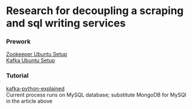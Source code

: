 # Research for decoupling a scraping and sql writing services

### Prework
[Zookeeper Ubuntu Setup](https://medium.com/@ryannel/installing-zookeeper-on-ubuntu-9f1f70f22e25_)
<br>[Kafka Ubuntu Setup](https://linuxhostsupport.com/blog/how-to-install-apache-kafka-on-ubuntu-16-04/)

### Tutorial
[kafka-python-explained](https://towardsdatascience.com/kafka-python-explained-in-10-lines-of-code-800e3e07dad1)
<br>Current process runs on MySQL database; substitute MongoDB for MySQl in the article above
